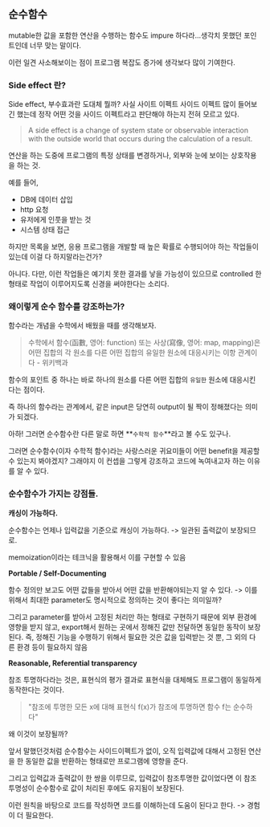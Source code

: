 ## 순수함수

mutable한 값을 포함한 연산을 수행하는 함수도 impure 하다라...생각치 못했던 포인트인데 너무 맞는 말이다.

이런 일견 사소해보이는 점이 프로그램 복잡도 증가에 생각보다 많이 기여한다.

### Side effect 란?

Side effect, 부수효과란 도대체 뭘까? 사실 사이트 이펙트 사이드 이펙트 많이 들어보긴 했는데 정작 어떤 것을 사이드 이펙트라고 판단해야 하는지 전혀 모르고 있다.

> A side effect is a change of system state or observable interaction with the outside world that occurs during the calculation of a result.

연산을 하는 도중에 프로그램의 특정 상태를 변경하거나, 외부와 눈에 보이는 상호작용을 하는 것.

예를 들어,

- DB에 데이터 삽입
- http 요청
- 유저에게 인풋을 받는 것
- 시스템 상태 접근

하지만 목록을 보면, 응용 프로그램을 개발할 때 높은 확률로 수행되어야 하는 작업들이 있는데 이걸 다 하지말라는건가?

아니다. 다만, 이런 작업들은 예기치 못한 결과를 낳을 가능성이 있으므로 controlled 한 형태로 작업이 이루어지도록 신경을 써야한다는 소리다.

### 왜이렇게 순수 함수를 강조하는가?

함수라는 개념을 수학에서 배웠을 때를 생각해보자.

> 수학에서 함수(函數, 영어: function) 또는 사상(寫像, 영어: map, mapping)은 어떤 집합의 각 원소를 다른 어떤 집합의 유일한 원소에 대응시키는 이항 관계이다 - 위키백과

함수의 포인트 중 하나는 바로 하나의 원소를 다른 어떤 집합의 `유일한` 원소에 대응시킨다는 점이다.

즉 하나의 함수라는 관계에서, 같은 input은 당연히 output이 될 짝이 정해졌다는 의미가 되겠다.

아하! 그러면 순수함수란 다른 말로 하면 **`수학적 함수`**라고 볼 수도 있구나.

그러면 순수함수(이자 수학적 함수)라는 사랑스러운 귀요미들이 어떤 benefit을 제공할 수 있는지 봐야겠지? 그래야지 이 컨셉을 그렇게 강조하고 코드에 녹여내고자 하는 이유를 알 수 있다.

### 순수함수가 가지는 강점들.

**캐싱이 가능하다.**

순수함수는 언제나 입력값을 기준으로 캐싱이 가능하다. -> 일관된 출력값이 보장되므로.

memoization이라는 테크닉을 활용해서 이를 구현할 수 있음

**Portable / Self-Documenting**

함수 정의만 보고도 어떤 값들을 받아서 어떤 값을 반환해야되는지 알 수 있다.
-> 이를 위해서 최대한 parameter도 명시적으로 정의하는 것이 좋다는 의미일까?

그리고 parameter를 받아서 고정된 처리만 하는 형태로 구현하기 때문에 외부 환경에 영향을 받지 않고, export해서 원하는 곳에서 정해진 값만 전달하면 동일한 동작이 보장된다. 즉, 정해진 기능을 수행하기 위해서 필요한 것은 값을 입력받는 것 뿐, 그 외의 다른 환경 등이 필요하지 않음

**Reasonable, Referential transparency**

참조 투명하다라는 것은, 표현식의 평가 결과로 표현식을 대체해도 프로그램이 동일하게 동작한다는 것이다.

> "참조에 투명한 모든 x에 대해 표현식 f(x)가 참조에 투명하면 함수 f는 순수하다"

왜 이것이 보장될까?

앞서 말했던것처럼 순수함수는 사이드이펙트가 없이, 오직 입력값에 대해서 고정된 연산을 한 동일한 값을 반환하는 형태로만 프로그램에 영향을 준다.

그리고 입력값과 출력값이 한 쌍을 이루므로, 입력값이 참조투명한 값이었다면 이 참조 투명성이 순수함수로 값이 처리된 후에도 유지됨이 보장된다.

이런 원칙을 바탕으로 코드를 작성하면 코드를 이해하는데 도움이 된다고 한다. -> 경험이 더 필요한다.
